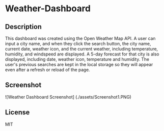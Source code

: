 # Weather-Dashboard

## Description

This dashboard was created using the Open Weather Map API. A user can input a city name, and when they click the search button, the city name, current date, weather icon, and the current weather, including temperature, humidity, and windspeed are displayed. A 5-day forecast for that city is also displayed, including date, weather icon, temperature and humidity. The user's previous searches are kept in the local storage so they will appear even after a refresh or reload of the page.

## Screenshot

![Weather Dashboard Screenshot] (./assets/Screenshot1.PNG)

## License

MIT